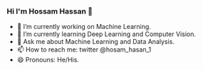 ### Hi I'm Hossam Hassan 👋

- 🔭 I’m currently working on Machine Learning.
- 🌱 I’m currently learning Deep Learning and Computer Vision.
- 💬 Ask me about Machine Learning and Data Analysis.
- 📫 How to reach me: twitter @hosam_hasan_1
- 😄 Pronouns: He/His.
